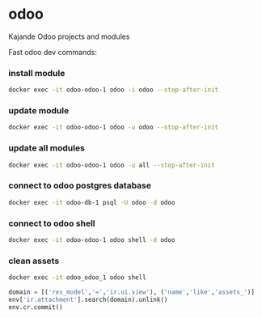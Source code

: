 # odoo
Kajande Odoo projects and modules

Fast odoo dev commands:

### install module
```bash
docker exec -it odoo-odoo-1 odoo -i odoo --stop-after-init
```

### update module
```bash
docker exec -it odoo-odoo-1 odoo -u odoo --stop-after-init
```

### update all modules
```bash
docker exec -it odoo-odoo-1 odoo -u all --stop-after-init
```

### connect to odoo postgres database
```bash
docker exec -it odoo-db-1 psql -U odoo -d odoo
```

### connect to odoo shell
```bash
docker exec -it odoo-odoo-1 odoo shell -d odoo
```

### clean assets

```bash
docker exec -it odoo_odoo_1 odoo shell
```

```python
domain = [('res_model','=','ir.ui.view'), ('name','like','assets_')]
env['ir.attachment'].search(domain).unlink()
env.cr.commit()
```
